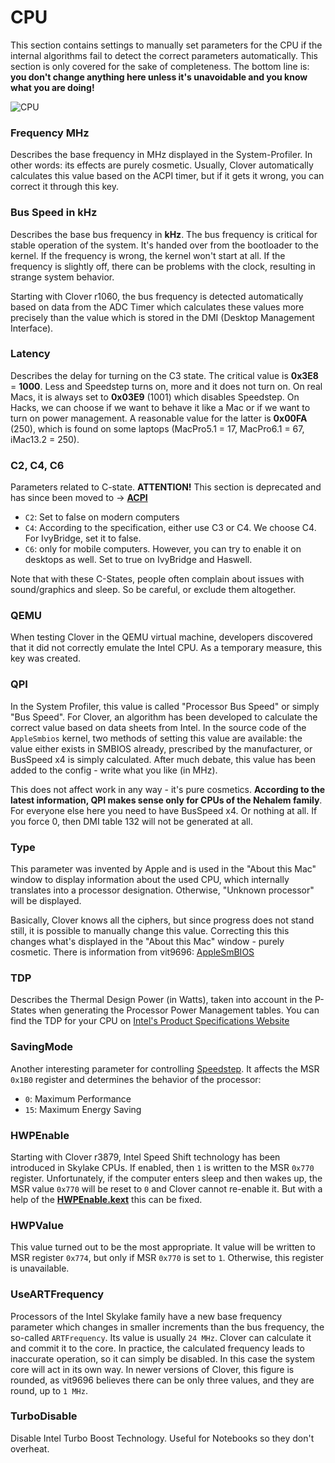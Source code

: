 # CPU
This section contains settings to manually set parameters for the CPU if the internal algorithms fail to detect the correct parameters automatically. This section is only covered for the sake of completeness. The bottom line is: **you don't change anything here unless it's unavoidable and you know what you are doing!** 

![CPU](https://user-images.githubusercontent.com/76865553/136802820-de658522-dad5-494c-b8a0-1362202f94ad.jpeg)

### Frequency MHz
Describes the base frequency in MHz displayed in the System-Profiler. In other words: its effects are purely cosmetic. Usually, Clover automatically calculates this value based on the ACPI timer, but if it gets it wrong, you can correct it through this key. 

### Bus Speed in kHz
Describes the base bus frequency in **kHz**. The bus frequency is critical for stable operation of the system. It's handed over from the bootloader to the kernel. If the frequency is wrong, the kernel won't start at all. If the frequency is slightly off, there can be problems with the clock, resulting in strange system behavior.

Starting with Clover r1060, the bus frequency is detected automatically based on data from the ADC Timer which calculates these values more precisely than the value which is stored in the DMI (Desktop Management Interface). 

### Latency
Describes the delay for turning on the C3 state. The critical value is **0x3E8** = **1000**. Less and Speedstep turns on, more and it does not turn on. On real Macs, it is always set to **0x03E9** (1001) which disables Speedstep. On Hacks, we can choose if we want to behave it like a Mac or if we want to turn on power management. A reasonable value for the latter is **0x00FA** (250), which is found on some laptops (MacPro5.1 = 17, MacPro6.1 = 67, iMac13.2 = 250).

### C2, C4, C6
Parameters related to C-state. **ATTENTION!** This section is deprecated and has since been moved to &rarr; [**ACPI**](https://github.com/5T33Z0/Clover-Crate/tree/main/ACPI#enable-c2-c4-c6-and-c7)

- `C2`: Set to false on modern computers
- `C4`: According to the specification, either use C3 or C4. We choose C4. For IvyBridge, set it to false. 
- `C6`: only for mobile computers. However, you can try to enable it on desktops as well. Set to true on IvyBridge and Haswell.

Note that with these C-States, people often complain about issues with sound/graphics and sleep. So be careful, or exclude them altogether. 

### QEMU
When testing Clover in the QEMU virtual machine, developers discovered that it did not correctly emulate the Intel CPU. As a temporary measure, this key was created.

### QPI
In the System Profiler, this value is called "Processor Bus Speed" ​​or simply "Bus Speed". For Clover, an algorithm has been developed to calculate the correct value based on data sheets from Intel. In the source code of the `AppleSmbios` kernel, two methods of setting this value are available: the value either exists in SMBIOS already, prescribed by the manufacturer, or BusSpeed x4 is simply calculated. After much debate, this value has been added to the config - write what you like (in MHz). 

This does not affect work in any way - it's pure cosmetics. **According to the latest information, QPI makes sense only for CPUs of the Nehalem family**. For everyone else here you need to have BusSpeed ​​x4. Or nothing at all. If you force 0, then DMI table 132 will not be generated at all.

### Type
This parameter was invented by Apple and is used in the "About this Mac" window to display information about the used CPU, which internally translates into a processor designation. Otherwise, "Unknown processor" will be displayed. 

Basically, Clover knows all the ciphers, but since progress does not stand still, it is possible to manually change this value. Correcting this this changes what's displayed in the  "About this Mac" window - purely cosmetic. There is information from vit9696: [AppleSmBIOS](https://github.com/acidanthera/OpenCorePkg/blob/master/Include/Apple/IndustryStandard/AppleSmBios.h)

### TDP
Describes the Thermal Design Power (in Watts), taken into account in the P-States when generating the Processor Power Management tables. You can find the TDP for your CPU on [Intel's Product Specifications Website](https://ark.intel.com/content/www/us/en/ark.html#@Processors)

### SavingMode
Another interesting parameter for controlling [Speedstep](https://en.wikipedia.org/wiki/SpeedStep). It affects the MSR `0x1B0` register and determines the behavior of the processor:

- `0`: Maximum Performance
- `15`: Maximum Energy Saving

### HWPEnable
Starting with Clover r3879, Intel Speed ​​Shift technology has been introduced in Skylake CPUs. If enabled, then `1` is written to the MSR `0x770` register. Unfortunately, if the computer enters sleep and then wakes up, the MSR value `0x770` will be reset to `0` and Clover cannot re-enable it. But with a help of the [**HWPEnable.kext**](https://github.com/headkaze/HWPEnable) this can be fixed.  

### HWPValue
This value turned out to be the most appropriate. It value will be written to MSR register `0x774`, but only if MSR `0x770` is set to `1`. Otherwise, this register is unavailable. 

### UseARTFrequency
Processors of the Intel Skylake family have a new base frequency parameter which changes in smaller increments than the bus frequency, the so-called `ARTFrequency`. Its value is usually `24 MHz`. Clover can calculate it and commit it to the core. In practice, the calculated frequency leads to inaccurate operation, so it can simply be disabled. In this case the system core will act in its own way. In newer versions of Clover, this figure is rounded, as vit9696 believes there can be only three values, and they are round, up to `1 MHz`.

### TurboDisable
Disable Intel Turbo Boost Technology. Useful for Notebooks so they don't overheat.
